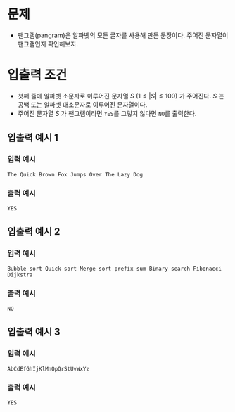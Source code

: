 # 문제
* 팬그램(pangram)은 알파벳의 모든 글자를 사용해 만든 문장이다. 주어진 문자열이 팬그램인지 확인해보자.

# 입출력 조건
* 첫째 줄에 알파벳 소문자로 이루어진 문자열 $S\ (1\le |S|\le 100)$ 가 주어진다. $S$ 는 공백 또는 알파벳 대소문자로 이루어진 문자열이다.
* 주어진 문자열 $S$ 가 팬그램이라면 `YES`를 그렇지 않다면 `NO`를 출력한다.

## 입출력 예시 1
### 입력 예시
```
The Quick Brown Fox Jumps Over The Lazy Dog
```
### 출력 예시
```
YES
```

## 입출력 예시 2
### 입력 예시
```
Bubble sort Quick sort Merge sort prefix sum Binary search Fibonacci Dijkstra
```
### 출력 예시
```
NO
```

## 입출력 예시 3
### 입력 예시
```
AbCdEfGhIjKlMnOpQrStUvWxYz
```
### 출력 예시
```
YES
```
